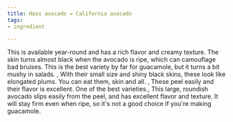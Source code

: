 ```yaml
---
title: Hass avocado = California avocado
tags:
- ingredient

---
```

This is available year-round and has a rich flavor and creamy texture. The skin turns almost black when the avocado is ripe, which can camouflage bad bruises. This is the best variety by far for guacamole, but it turns a bit mushy in salads. , With their small size and shiny black skins, these look like elongated plums. You can eat them, skin and all. , These peel easily and their flavor is excellent. One of the best varieties., This large, roundish avocado slips easily from the peel, and has excellent flavor and texture. It will stay firm even when ripe, so it's not a good choice if you're making guacamole.
